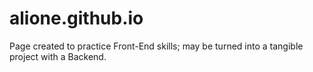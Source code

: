 # alione.github.io
Page created to practice Front-End skills; may be turned into a tangible project with a Backend.
